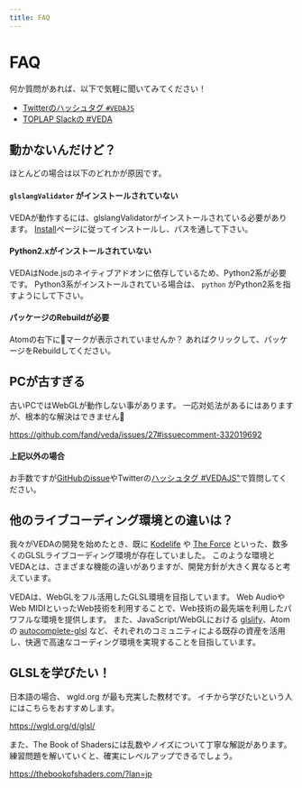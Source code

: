 ```yaml
---
title: FAQ
---
```

# FAQ

何か質問があれば、以下で気軽に聞いてみてください！

- <a href="https://twitter.com/search?f=tweets&q=%23vedajs&src=typd" target="\_blank">Twitterのハッシュタグ `#VEDAJS`</a>
- <a href="https://toplap.org/toplap-on-slack/" target="\_blank">TOPLAP Slackの \#VEDA</a>


## 動かないんだけど？

ほとんどの場合は以下のどれかが原因です。


#### `glslangValidator` がインストールされていない

VEDAが動作するには、glslangValidatorがインストールされている必要があります。
[Install](/install#glslangvalidator)ページに従ってインストールし、パスを通して下さい。


#### Python2.xがインストールされていない

VEDAはNode.jsのネイティブアドオンに依存しているため、Python2系が必要です。
Python3系がインストールされている場合は、 `python` がPython2系を指すようにして下さい。


#### パッケージのRebuildが必要

Atomの右下に🐞マークが表示されていませんか？
あればクリックして、パッケージをRebuildしてください。


## PCが古すぎる

古いPCではWebGLが動作しない事があります。
一応対処法があるにはありますが、根本的な解決はできません🙇

https://github.com/fand/veda/issues/27#issuecomment-332019692


#### 上記以外の場合

お手数ですが<a target="\_blank" href="https://github.com/fand/veda/issues">GitHubのissue</a>やTwitterの<a target="\_blank" href="https://twitter.com/search?f=tweets&q=%23vedajs&src=typd">ハッシュタグ \#VEDAJS"</a>で質問してください。


## 他のライブコーディング環境との違いは？

我々がVEDAの開発を始めたとき、既に [Kodelife](https://hexler.net/software/kodelife) や [The Force](http://shawnlawson.github.io/The_Force/) といった、数多くのGLSLライブコーディング環境が存在していました。
このような環境とVEDAとは、さまざまな機能の違いがありますが、開発方針が大きく異なると考えています。

VEDAは、WebGLをフル活用したGLSL環境を目指しています。
Web AudioやWeb MIDIといったWeb技術を利用することで、Web技術の最先端を利用したパワフルな環境を提供します。
また、JavaScript/WebGLにおける [glslify](https://github.com/stackgl/glslify)、Atomの [autocomplete-glsl](https://atom.io/packages/autocomplete-glsl) など、それぞれのコミュニティによる既存の資産を活用し、快適で高速なコーディング環境を実現することを目指しています。


## GLSLを学びたい！

日本語の場合、 wgld.org が最も充実した教材です。
イチから学びたいという人にはこちらをおすすめします。

https://wgld.org/d/glsl/

また、The Book of Shadersには乱数やノイズについて丁寧な解説があります。
練習問題を解いていくと、確実にレベルアップできるでしょう。

https://thebookofshaders.com/?lan=jp

